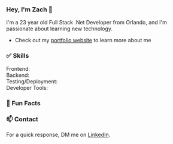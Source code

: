### Hey, I'm Zach 👋

I'm a 23 year old Full Stack .Net Developer from Orlando, and I'm passionate about learning new technology.

* Check out my [portfolio website](https://zach-bray-portfolio.azurewebsites.net/ "website") to learn more about me

### ✅ Skills ###
Frontend:   
Backend:   
Testing/Deployment:  
Developer Tools:  

### 🧠 Fun Facts ###

### 📫 Contact ###
For a quick response, DM me on [LinkedIn](www.linkedin.com/in/zach-bray/).

<!--
**zachbray9/zachbray9** is a ✨ _special_ ✨ repository because its `README.md` (this file) appears on your GitHub profile.

Here are some ideas to get you started:

- 🔭 I’m currently working on ...
- 🌱 I’m currently learning ...
- 👯 I’m looking to collaborate on ...
- 🤔 I’m looking for help with ...
- 💬 Ask me about ...
- 📫 How to reach me: ...
- 😄 Pronouns: ...
- ⚡ Fun fact: ...
-->
